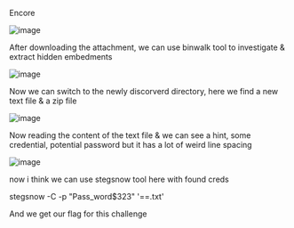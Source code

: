 Encore

![image](https://user-images.githubusercontent.com/64267672/168539001-5e6e229f-4d3e-464f-9eba-6f9df03ba3cf.png)

After downloading the attachment, we can use binwalk tool to investigate & extract hidden embedments

![image](https://user-images.githubusercontent.com/64267672/168539827-99cdbfc5-39a0-49ee-990e-e5f79084a7ee.png)

Now we can switch to the newly discorverd directory, here we find a new text file & a zip file

![image](https://user-images.githubusercontent.com/64267672/168540289-b9fadb8a-9358-4241-9041-020c138629e2.png)

Now reading the content of the text file & we can see a hint, some credential, potential password but it has a lot of weird line spacing 

![image](https://user-images.githubusercontent.com/64267672/168540653-fba62a11-5e04-4fea-9b3e-fd092803de06.png)

now i think we can use stegsnow tool here with found creds

stegsnow -C -p "Pass_word$323" '==.txt'

And we get our flag for this challenge
